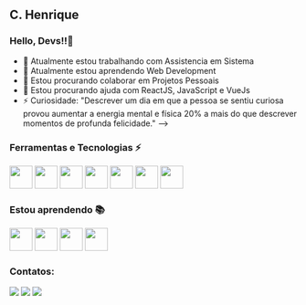 ## C. Henrique
### Hello, Devs!!👋

- 🔭 Atualmente estou trabalhando com Assistencia em Sistema
- 🌱 Atualmente estou aprendendo Web Development
- 👯 Estou procurando colaborar em Projetos Pessoais
- 🤔 Estou procurando ajuda com ReactJS, JavaScript e VueJs
- ⚡ Curiosidade: "Descrever um dia em que a pessoa se sentiu curiosa provou aumentar a energia mental e física 20% a mais do que descrever momentos de profunda felicidade."
-->
### Ferramentas e Tecnologias ⚡
<img src="https://cdn.jsdelivr.net/gh/devicons/devicon/icons/microsoftsqlserver/microsoftsqlserver-plain.svg" width="40" height="40"/>          <img src="https://cdn.jsdelivr.net/gh/devicons/devicon/icons/vscode/vscode-original.svg"  width="40" height="40" />          <img src="https://cdn.jsdelivr.net/gh/devicons/devicon/icons/trello/trello-plain.svg"  width="40" height="40"/>          <img src="https://cdn.jsdelivr.net/gh/devicons/devicon/icons/git/git-original.svg"  width="40" height="40"/>          <img src="https://cdn.jsdelivr.net/gh/devicons/devicon/icons/canva/canva-original.svg"  width="40" height="40"/>          <img src="https://cdn.jsdelivr.net/gh/devicons/devicon/icons/windows8/windows8-original.svg"  width="40" height="40"/>          <img src="https://cdn.jsdelivr.net/gh/devicons/devicon/icons/linux/linux-original.svg"  width="40" height="40"/>

### Estou aprendendo 📚
<img src="https://cdn.jsdelivr.net/gh/devicons/devicon/icons/react/react-original.svg"  width="40" height="40"/>          <img src="https://cdn.jsdelivr.net/gh/devicons/devicon/icons/vuejs/vuejs-original.svg"  width="40" height="40"/>          <img src="https://cdn.jsdelivr.net/gh/devicons/devicon/icons/javascript/javascript-original.svg"  width="40" height="40"/>          <img src="https://cdn.jsdelivr.net/gh/devicons/devicon/icons/microsoftsqlserver/microsoftsqlserver-plain.svg" width="40" height="40"/>

### Contatos:

<div sytle="display:flex;justify-content: center;align-items: center;">
<a href="https://instagram.com/henriqueoliveirx" target="_blank"><img src="https://img.shields.io/badge/-Instagram-%23E4405F?style=for-the-badge&logo=instagram&logoColor=white" target="_blank"></a>
<a href = "mailto:camilo.henri.ch@gmail.com"><img src="https://img.shields.io/badge/Gmail-D14836?style=for-the-badge&logo=gmail&logoColor=white" target="_blank"></a>
<a href="https://www.linkedin.com/in/camilohenrique" target="_blank"><img src="https://img.shields.io/badge/-LinkedIn-%230077B5?style=for-the-badge&logo=linkedin&logoColor=white" target="_blank"></a>   
</div>

